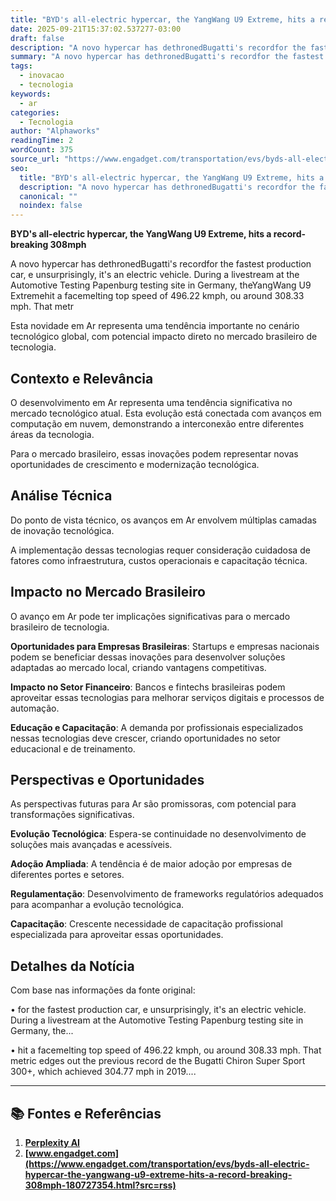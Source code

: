 ```yaml
---
title: "BYD's all-electric hypercar, the YangWang U9 Extreme, hits a record-breaking 308mph"
date: 2025-09-21T15:37:02.537277-03:00
draft: false
description: "A novo hypercar has dethronedBugatti's recordfor the fastest production car, e unsurprisingly, it's an electric vehicle. During a livestream at the Automotiv..."
summary: "A novo hypercar has dethronedBugatti's recordfor the fastest production car, e unsurprisingly, it's an electric vehicle. During a livestream at the Automotiv..."
tags:
  - inovacao
  - tecnologia
keywords:
  - ar
categories:
  - Tecnologia
author: "Alphaworks"
readingTime: 2
wordCount: 375
source_url: "https://www.engadget.com/transportation/evs/byds-all-electric-hypercar-the-yangwang-u9-extreme-hits-a-record-breaking-308mph-180727354.html?src=rss"
seo:
  title: "BYD's all-electric hypercar, the YangWang U9 Extreme, hits a record-breaking 308mph"
  description: "A novo hypercar has dethronedBugatti's recordfor the fastest production car, e unsurprisingly, it's an electric vehicle. During a livestream at the Automotiv..."
  canonical: ""
  noindex: false
---
```


**BYD's all-electric hypercar, the YangWang U9 Extreme, hits a record-breaking 308mph**

A novo hypercar has dethronedBugatti's recordfor the fastest production car, e unsurprisingly, it's an electric vehicle. During a livestream at the Automotive Testing Papenburg testing site in Germany, theYangWang U9 Extremehit a facemelting top speed of 496.22 kmph, ou around 308.33 mph. That metr

Esta novidade em Ar representa uma tendência importante no cenário tecnológico global, com potencial impacto direto no mercado brasileiro de tecnologia.

## Contexto e Relevância

O desenvolvimento em Ar representa uma tendência significativa no mercado tecnológico atual. Esta evolução está conectada com avanços em computação em nuvem, demonstrando a interconexão entre diferentes áreas da tecnologia.

Para o mercado brasileiro, essas inovações podem representar novas oportunidades de crescimento e modernização tecnológica.
## Análise Técnica

Do ponto de vista técnico, os avanços em Ar envolvem múltiplas camadas de inovação tecnológica.



A implementação dessas tecnologias requer consideração cuidadosa de fatores como infraestrutura, custos operacionais e capacitação técnica.
## Impacto no Mercado Brasileiro

O avanço em Ar pode ter implicações significativas para o mercado brasileiro de tecnologia.

**Oportunidades para Empresas Brasileiras**: Startups e empresas nacionais podem se beneficiar dessas inovações para desenvolver soluções adaptadas ao mercado local, criando vantagens competitivas.

**Impacto no Setor Financeiro**: Bancos e fintechs brasileiras podem aproveitar essas tecnologias para melhorar serviços digitais e processos de automação.

**Educação e Capacitação**: A demanda por profissionais especializados nessas tecnologias deve crescer, criando oportunidades no setor educacional e de treinamento.


## Perspectivas e Oportunidades

As perspectivas futuras para Ar são promissoras, com potencial para transformações significativas.

**Evolução Tecnológica**: Espera-se continuidade no desenvolvimento de soluções mais avançadas e acessíveis.

**Adoção Ampliada**: A tendência é de maior adoção por empresas de diferentes portes e setores.

**Regulamentação**: Desenvolvimento de frameworks regulatórios adequados para acompanhar a evolução tecnológica.

**Capacitação**: Crescente necessidade de capacitação profissional especializada para aproveitar essas oportunidades.
## Detalhes da Notícia

Com base nas informações da fonte original:

• for the fastest production car, e unsurprisingly, it's an electric vehicle. During a livestream at the Automotive Testing Papenburg testing site in Germany, the...

• hit a facemelting top speed of 496.22 kmph, ou around 308.33 mph. That metric edges out the previous record de the Bugatti Chiron Super Sport 300+, which achieved 304.77 mph in 2019....



---

## 📚 Fontes e Referências

1. **[Perplexity AI](https://www.perplexity.ai/)**
2. **[www.engadget.com](https://www.engadget.com/transportation/evs/byds-all-electric-hypercar-the-yangwang-u9-extreme-hits-a-record-breaking-308mph-180727354.html?src=rss)**
